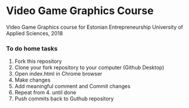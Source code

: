 # Video Game Graphics Course
Video Game Graphics course for Estonian Entrepreneurship University of Applied Sciences, 2018

### To do home tasks

1. Fork this repository
1. Clone your fork repository to your computer (Github Desktop)
1. Open index.html in Chrome browser
1. Make changes
1. Add meaningful comment and Commit changes
1. Repeat from 4. until done
1. Push commits back to Guthub repository 

